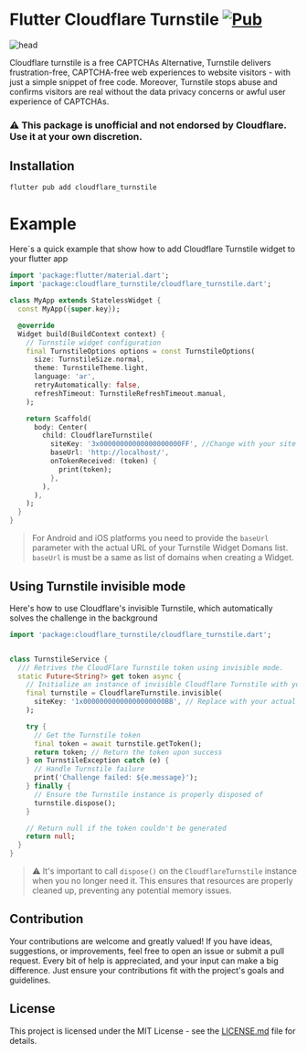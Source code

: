 # Flutter Cloudflare Turnstile [![Pub](https://img.shields.io/pub/v/cloudflare_turnstile.svg)](https://pub.dartlang.org/packages/cloudflare_turnstile)

![head](https://github.com/user-attachments/assets/5ffd938a-93b5-490e-b0dc-a3f2a99958be)

Cloudflare turnstile is a free CAPTCHAs Alternative, Turnstile delivers frustration-free, CAPTCHA-free web experiences to website visitors - with just a simple snippet of free code. Moreover, Turnstile stops abuse and confirms visitors are real without the data privacy concerns or awful user experience of CAPTCHAs.

### ⚠️ This package is unofficial and not endorsed by Cloudflare. Use it at your own discretion.

## Installation

```sh
flutter pub add cloudflare_turnstile
```

# Example

Here`s a quick example that show how to add Cloudflare Turnstile widget to your flutter app

```dart
import 'package:flutter/material.dart';
import 'package:cloudflare_turnstile/cloudflare_turnstile.dart';

class MyApp extends StatelessWidget {
  const MyApp({super.key});

  @override
  Widget build(BuildContext context) {
    // Turnstile widget configuration
    final TurnstileOptions options = const TurnstileOptions(
      size: TurnstileSize.normal,
      theme: TurnstileTheme.light,
      language: 'ar',
      retryAutomatically: false,
      refreshTimeout: TurnstileRefreshTimeout.manual,
    );

    return Scaffold(
      body: Center(
        child: CloudflareTurnstile(
          siteKey: '3x00000000000000000000FF', //Change with your site key
          baseUrl: 'http://localhost/',
          onTokenReceived: (token) {
            print(token);
          },
        ),
      ),
    );
  }
}
```
> For Android and iOS platforms you need to provide the `baseUrl` parameter with the actual URL of your Turnstile Widget Domans list. `baseUrl` is must be a same as list of domains when creating a Widget.

## Using Turnstile invisible mode

Here's how to use Cloudflare's invisible Turnstile, which automatically solves the challenge in the background 

```dart
import 'package:cloudflare_turnstile/cloudflare_turnstile.dart';


class TurnstileService {
  /// Retrives the CloudFlare Turnstile token using invisible mode.
  static Future<String?> get token async {
    // Initialize an instance of invisible Cloudflare Turnstile with your site key
    final turnstile = CloudflareTurnstile.invisible(
      siteKey: '1x00000000000000000000BB', // Replace with your actual site key
    );

    try {
      // Get the Turnstile token
      final token = await turnstile.getToken();
      return token; // Return the token upon success
    } on TurnstileException catch (e) {
      // Handle Turnstile failure
      print('Challenge failed: ${e.message}');
    } finally {
      // Ensure the Turnstile instance is properly disposed of
      turnstile.dispose();
    }

    // Return null if the token couldn't be generated
    return null;
  }
}
```

> ⚠️ It's important to call `dispose()` on the `CloudflareTurnstile` instance when you no longer need it. This ensures that resources are properly cleaned up, preventing any potential memory issues.

## Contribution
Your contributions are welcome and greatly valued! If you have ideas, suggestions, or improvements, feel free to open an issue or submit a pull request. Every bit of help is appreciated, and your input can make a big difference. Just ensure your contributions fit with the project's goals and guidelines.

## License

This project is licensed under the MIT License - see the [LICENSE.md](./LICENSE) file for details.
